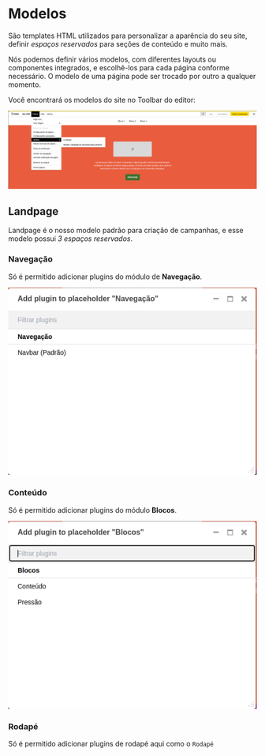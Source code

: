 # Modelos

São templates HTML utilizados para personalizar a aparência do seu site, definir *espaços reservados* para seções de conteúdo e muito mais.

Nós podemos definir vários modelos, com diferentes layouts ou componentes integrados, e escolhê-los para cada página conforme necessário. O modelo de uma página pode ser trocado por outro a qualquer momento.

Você encontrará os modelos do site no Toolbar do editor:

![Acessando opções de modelo no Toolbar](images/template-menu.png)

## Landpage

Landpage é o nosso modelo padrão para criação de campanhas, e esse modelo possui *3 espaços reservados*.

### Navegação

Só é permitido adicionar plugins do módulo de **Navegação**.

![Módulo Navegação](images/template-modulo-navegacao.png)

### Conteúdo

Só é permitido adicionar plugins do módulo **Blocos**.

![Módulo Blocos](images/template-modulo-blocos.png)

### Rodapé

Só é permitido adicionar plugins de rodapé aqui como o `Rodapé`